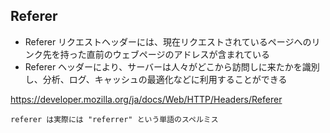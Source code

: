 ## Referer

- Referer リクエストヘッダーには、現在リクエストされているページへのリンク先を持った直前のウェブページのアドレスが含まれている
- Referer ヘッダーにより、サーバーは人々がどこから訪問しに来たかを識別し、分析、ログ、キャッシュの最適化などに利用することができる

https://developer.mozilla.org/ja/docs/Web/HTTP/Headers/Referer

`referer は実際には "referrer" という単語のスペルミス`
